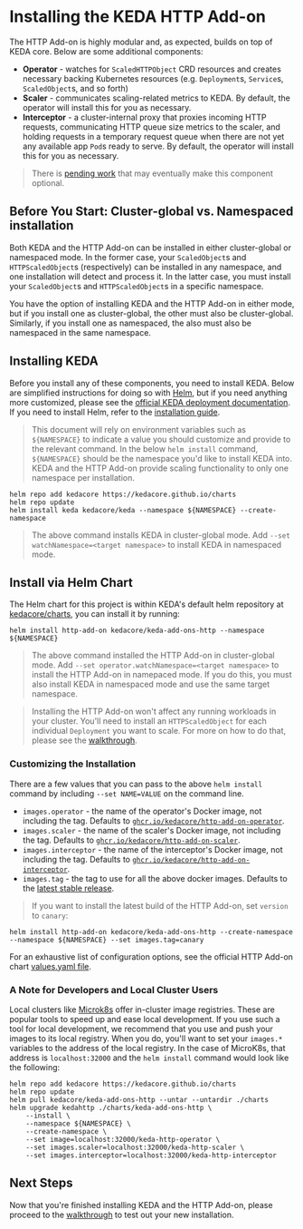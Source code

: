 # Installing the KEDA HTTP Add-on

The HTTP Add-on is highly modular and, as expected, builds on top of KEDA core. Below are some additional components:

- **Operator** - watches for `ScaledHTTPObject` CRD resources and creates necessary backing Kubernetes resources (e.g. `Deployment`s, `Service`s, `ScaledObject`s, and so forth)
- **Scaler** - communicates scaling-related metrics to KEDA. By default, the operator will install this for you as necessary.
- **Interceptor** - a cluster-internal proxy that proxies incoming HTTP requests, communicating HTTP queue size metrics to the scaler, and holding requests in a temporary request queue when there are not yet any available app `Pod`s ready to serve. By default, the operator will install this for you as necessary.

>There is [pending work](https://github.com/kedacore/http-add-on/issues/354) that may eventually make this component optional.

## Before You Start: Cluster-global vs. Namespaced installation

Both KEDA and the HTTP Add-on can be installed in either cluster-global or namespaced mode. In the former case, your `ScaledObject`s and `HTTPScaledObject`s (respectively) can be installed in any namespace, and one installation will detect and process it. In the latter case, you must install your `ScaledObject`s and `HTTPScaledObject`s in a specific namespace.

You have the option of installing KEDA and the HTTP Add-on in either mode, but if you install one as cluster-global, the other must also be cluster-global. Similarly, if you install one as namespaced, the also must also be namespaced in the same namespace.
## Installing KEDA

Before you install any of these components, you need to install KEDA. Below are simplified instructions for doing so with [Helm](https://helm.sh), but if you need anything more customized, please see the [official KEDA deployment documentation](https://keda.sh/docs/2.0/deploy/). If you need to install Helm, refer to the [installation guide](https://helm.sh/docs/intro/install/).

>This document will rely on environment variables such as `${NAMESPACE}` to indicate a value you should customize and provide to the relevant command. In the below `helm install` command, `${NAMESPACE}` should be the namespace you'd like to install KEDA into. KEDA and the HTTP Add-on provide scaling functionality to only one namespace per installation.

```console
helm repo add kedacore https://kedacore.github.io/charts
helm repo update
helm install keda kedacore/keda --namespace ${NAMESPACE} --create-namespace
```

>The above command installs KEDA in cluster-global mode. Add `--set watchNamespace=<target namespace>` to install KEDA in namespaced mode.

## Install via Helm Chart

The Helm chart for this project is within KEDA's default helm repository at [kedacore/charts](http://github.com/kedacore/charts), you can install it by running:

```console
helm install http-add-on kedacore/keda-add-ons-http --namespace ${NAMESPACE}
```
>The above command installed the HTTP Add-on in cluster-global mode. Add `--set operator.watchNamespace=<target namespace>` to install the HTTP Add-on in namepaced mode. If you do this, you must also install KEDA in namespaced mode and use the same target namespace.

>Installing the HTTP Add-on won't affect any running workloads in your cluster. You'll need to install an `HTTPScaledObject` for each individual `Deployment` you want to scale. For more on how to do that, please see the [walkthrough](./walkthrough.md).

### Customizing the Installation

There are a few values that you can pass to the above `helm install` command by including `--set NAME=VALUE` on the command line.

- `images.operator` - the name of the operator's Docker image, not including the tag. Defaults to [`ghcr.io/kedacore/http-add-on-operator`](https://github.com/kedacore/http-add-on/pkgs/container/http-add-on-operator).
- `images.scaler` - the name of the scaler's Docker image, not including the tag.  Defaults to [`ghcr.io/kedacore/http-add-on-scaler`](https://github.com/kedacore/http-add-on/pkgs/container/http-add-on-scaler).
- `images.interceptor` - the name of the interceptor's Docker image, not including the tag. Defaults to [`ghcr.io/kedacore/http-add-on-interceptor`](https://github.com/kedacore/http-add-on/pkgs/container/http-add-on-interceptor).
- `images.tag` - the tag to use for all the above docker images. Defaults to the [latest stable release](https://github.com/kedacore/http-add-on/releases).

>If you want to install the latest build of the HTTP Add-on, set `version` to `canary`:

```console
helm install http-add-on kedacore/keda-add-ons-http --create-namespace --namespace ${NAMESPACE} --set images.tag=canary
```

For an exhaustive list of configuration options, see the official HTTP Add-on chart [values.yaml file](https://github.com/kedacore/charts/blob/master/http-add-on/values.yaml).

### A Note for Developers and Local Cluster Users

Local clusters like [Microk8s](https://microk8s.io/) offer in-cluster image registries. These are popular tools to speed up and ease local development. If you use such a tool for local development, we recommend that you use and push your images to its local registry. When you do, you'll want to set your `images.*` variables to the address of the local registry. In the case of MicroK8s, that address is `localhost:32000` and the `helm install` command would look like the following:

```shell
helm repo add kedacore https://kedacore.github.io/charts
helm repo update
helm pull kedacore/keda-add-ons-http --untar --untardir ./charts
helm upgrade kedahttp ./charts/keda-add-ons-http \
    --install \
    --namespace ${NAMESPACE} \
    --create-namespace \
    --set image=localhost:32000/keda-http-operator \
    --set images.scaler=localhost:32000/keda-http-scaler \
    --set images.interceptor=localhost:32000/keda-http-interceptor
```

## Next Steps

Now that you're finished installing KEDA and the HTTP Add-on, please proceed to the [walkthrough](./walkthrough.md) to test out your new installation.
